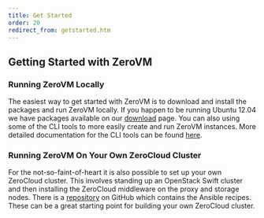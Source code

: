 ```yaml
---
title: Get Started
order: 20
redirect_from: getstarted.htm
---
```


## Getting Started with ZeroVM

### Running ZeroVM Locally

The easiest way to get started with ZeroVM is to download and install
the packages and run ZeroVM locally. If you happen to be running
Ubuntu 12.04 we have packages available on our
[download](download.html) page. You can also using some of the CLI
tools to more easily create and run ZeroVM instances. More detailed
documentation for the CLI tools can be found
[here](http://docs.zerovm.org/en/latest/clitools.html).

### Running ZeroVM On Your Own ZeroCloud Cluster

For the not-so-faint-of-heart it is also possible to set up your own
ZeroCloud cluster. This involves standing up an OpenStack Swift
cluster and then installing the ZeroCloud middleware on the proxy and
storage nodes. There is a
[repository](https://github.com/ludditry/ansible-zwift) on GitHub
which contains the Ansible recipes. These can
be a great starting point for building your own ZeroCloud cluster.
